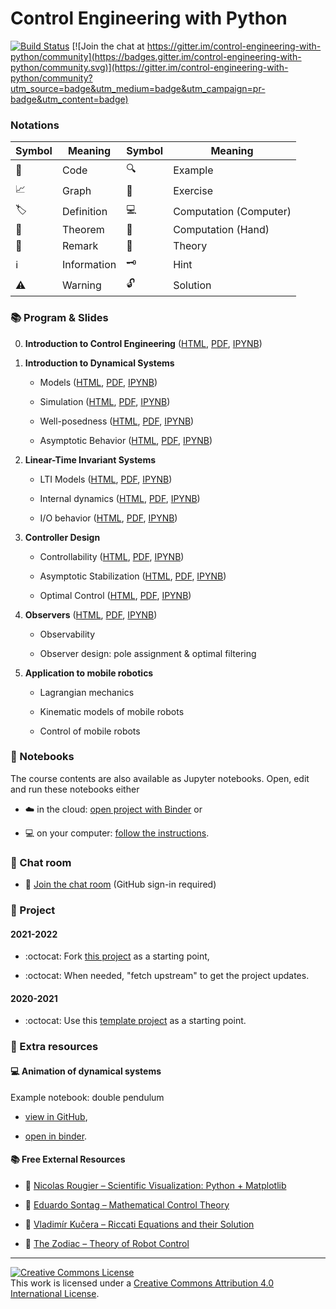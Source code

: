 # Control Engineering with Python

[![Build Status](https://github.com/boisgera/control-engineering-with-python/workflows/build/badge.svg)](https://github.com/boisgera/control-engineering-with-python/actions) [![Join the chat at https://gitter.im/control-engineering-with-python/community](https://badges.gitter.im/control-engineering-with-python/community.svg)](https://gitter.im/control-engineering-with-python/community?utm_source=badge&utm_medium=badge&utm_campaign=pr-badge&utm_content=badge)

### Notations

| Symbol | Meaning     | Symbol | Meaning                |
| ------ | ----------- | ------ | ---------------------- |
| 🐍     | Code        | 🔍     | Example                |
| 📈     | Graph       | 🧩     | Exercise               |
| 🏷️     | Definition  | 💻     | Computation (Computer) |
| 💎     | Theorem     | 🧮     | Computation (Hand)     |
| 📝     | Remark      | 🧠     | Theory                 |
| ℹ️     | Information | 🗝️     | Hint                   |
| ⚠️     | Warning     | 🔓     | Solution               |

### :books: Program & Slides

0.  **Introduction to Control Engineering** 
    ([HTML](https://boisgera.github.io/control-engineering-with-python/intro.html),
    [PDF](https://boisgera.github.io/control-engineering-with-python/intro.pdf),
    [IPYNB](https://mybinder.org/v2/gh/boisgera/control-engineering-with-python/gh-pages?filepath=intro.ipynb))

1.  **Introduction to Dynamical Systems**

    - Models ([HTML](https://boisgera.github.io/control-engineering-with-python/models.html),
      [PDF](https://boisgera.github.io/control-engineering-with-python/models.pdf),
      [IPYNB](https://mybinder.org/v2/gh/boisgera/control-engineering-with-python/gh-pages?filepath=models.ipynb))

    - Simulation ([HTML](https://boisgera.github.io/control-engineering-with-python/simulation.html),
      [PDF](https://boisgera.github.io/control-engineering-with-python/simulation.pdf),
      [IPYNB](https://mybinder.org/v2/gh/boisgera/control-engineering-with-python/gh-pages?filepath=simulation.ipynb))

    - Well-posedness ([HTML](https://boisgera.github.io/control-engineering-with-python/well-posedness.html),
      [PDF](https://boisgera.github.io/control-engineering-with-python/well-posedness.pdf),
      [IPYNB](https://mybinder.org/v2/gh/boisgera/control-engineering-with-python/gh-pages?filepath=well-posedness.ipynb))

    - Asymptotic Behavior ([HTML](https://boisgera.github.io/control-engineering-with-python/asymptotic.html),
      [PDF](https://boisgera.github.io/control-engineering-with-python/asymptotic.pdf),
      [IPYNB](https://mybinder.org/v2/gh/boisgera/control-engineering-with-python/gh-pages?filepath=asymptotic.ipynb))

2.  **Linear-Time Invariant Systems**

    - LTI Models ([HTML](https://boisgera.github.io/control-engineering-with-python/LTI-models.html),
      [PDF](https://boisgera.github.io/control-engineering-with-python/LTI-models.pdf),
      [IPYNB](https://mybinder.org/v2/gh/boisgera/control-engineering-with-python/gh-pages?filepath=LTI-models.ipynb))

    - Internal dynamics ([HTML](https://boisgera.github.io/control-engineering-with-python/internal-dynamics.html),
      [PDF](https://boisgera.github.io/control-engineering-with-python/internal-dynamics.pdf),
      [IPYNB](https://mybinder.org/v2/gh/boisgera/control-engineering-with-python/gh-pages?filepath=IO-dynamics.ipynb))

    - I/O behavior ([HTML](https://boisgera.github.io/control-engineering-with-python/IO-dynamics.html),
      [PDF](https://boisgera.github.io/control-engineering-with-python/IO-dynamics.pdf),
      [IPYNB](https://mybinder.org/v2/gh/boisgera/control-engineering-with-python/gh-pages?filepath=IO-dynamics.ipynb))

3.  **Controller Design**

    - Controllability ([HTML](https://boisgera.github.io/control-engineering-with-python/controllability.html),
      [PDF](https://boisgera.github.io/control-engineering-with-python/controllability.pdf),
      [IPYNB](https://mybinder.org/v2/gh/boisgera/control-engineering-with-python/gh-pages?filepath=controllability.ipynb))

    - Asymptotic Stabilization ([HTML](https://boisgera.github.io/control-engineering-with-python/asymptotic-stabilization.html),
      [PDF](https://boisgera.github.io/control-engineering-with-python/asymptotic-stabilization.pdf),
      [IPYNB](https://mybinder.org/v2/gh/boisgera/control-engineering-with-python/gh-pages?filepath=asymptotic-stabilization.ipynb))

    - Optimal Control ([HTML](https://boisgera.github.io/control-engineering-with-python/optimal-control.html),
      [PDF](https://boisgera.github.io/control-engineering-with-python/optimal-control.pdf),
      [IPYNB](https://mybinder.org/v2/gh/boisgera/control-engineering-with-python/gh-pages?filepath=optimal-control.ipynb))

4.  **Observers**
    ([HTML](https://boisgera.github.io/control-engineering-with-python/observers.html),
    [PDF](https://boisgera.github.io/control-engineering-with-python/observers.pdf),
    [IPYNB](https://mybinder.org/v2/gh/boisgera/control-engineering-with-python/gh-pages?filepath=observers.ipynb))

    - Observability 

    - Observer design: pole assignment & optimal filtering 

5.  **Application to mobile robotics** 

    - Lagrangian mechanics

    - Kinematic models of mobile robots

    - Control of mobile robots

### :notebook: Notebooks

The course contents are also available as Jupyter notebooks.
Open, edit and run these notebooks either

- :cloud: in the cloud: [open project with Binder][ceip-binder] or

- :computer: on your computer: [follow the instructions](install.md).

[ceip-binder]: https://mybinder.org/v2/gh/boisgera/control-engineering-with-python/gh-pages

### :speech_balloon: Chat room

- :speech_balloon: [Join the chat room](https://gitter.im/control-engineering-with-python/community?utm_source=badge&utm_medium=badge&utm_campaign=pr-badge&utm_content=badge) (GitHub sign-in required)

### :rocket: Project

#### 2021-2022

- :octocat: Fork [this project](https://github.com/boisgera/control-engineering-with-python-project-2021-2022) as a starting point,

- :octocat: When needed, "fetch upstream" to get the project updates.

#### 2020-2021

- :octocat: Use this [template project](https://github.com/boisgera/control-engineering-with-python-project) as a starting point.

### :tada: Extra resources

#### :computer: Animation of dynamical systems

Example notebook: double pendulum

- [view in GitHub](https://github.com/boisgera/control-engineering-with-python/blob/master/examples/animation.ipynb),

- [open in binder](https://mybinder.org/v2/gh/boisgera/control-engineering-with-python/gh-pages?filepath=examples/animation.ipynb).

#### :books: Free External Resources

- :book: [Nicolas Rougier – Scientific Visualization: Python + Matplotlib](https://hal.inria.fr/hal-03427242/document)
- :book: [Eduardo Sontag – Mathematical Control Theory](http://www.sontaglab.org/FTPDIR/sontag_mathematical_control_theory_springer98.pdf)

- :book: [Vladimír Kučera – Riccati Equations and their Solution](http://library.utia.cas.cz/separaty/2011/TR/kucera-0436431.pdf)

- :book: [The Zodiac – Theory of Robot Control](http://www.gipsa-lab.grenoble-inp.fr/~carlos.canudas-de-wit/publications/Theory_of_robot_control.pdf)

---

<a rel="license" href="http://creativecommons.org/licenses/by/4.0/"><img alt="Creative Commons License" style="border-width:0" src="https://i.creativecommons.org/l/by/4.0/88x31.png" /></a><br />This work is licensed under a <a rel="license" href="http://creativecommons.org/licenses/by/4.0/">Creative Commons Attribution 4.0 International License</a>.
